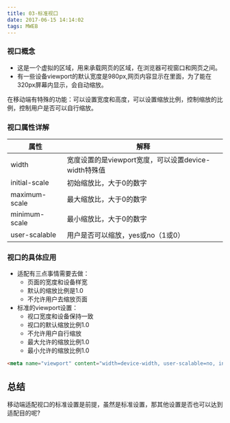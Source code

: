 ```yaml
---
title: 03-标准视口
date: 2017-06-15 14:14:02
tags: MWEB
---
```


### 视口概念

- 这是一个虚拟的区域，用来承载网页的区域，在浏览器可视窗口和网页之间。
- 有一些设备viewport的默认宽度是980px,网页内容显示在里面，为了能在320px屏幕内显示，会自动缩放。

在移动端有特殊的功能：可以设置宽度和高度，可以设置缩放比例，控制缩放的比例，控制用户是否可以自行缩放。

### 视口属性详解

| 属性            | 解释                                   |
| ------------- | ------------------------------------ |
| width         | 宽度设置的是viewport宽度，可以设置device-width特殊值 |
| initial-scale | 初始缩放比，大于0的数字                         |
| maximum-scale | 最大缩放比，大于0的数字                         |
| minimum-scale | 最小缩放比，大于0的数字                         |
| user-scalable | 用户是否可以缩放，yes或no（1或0）                 |

### 视口的具体应用

- 适配有三点事情需要去做：
  - 页面的宽度和设备样宽
  -  默认的缩放比例是1.0
  -  不允许用户去缩放页面
- 标准的viewport设置：
  - 视口宽度和设备保持一致
  - 视口的默认缩放比例1.0
  - 不允许用户自行缩放
  - 最大允许的缩放比例1.0
  - 最小允许的缩放比例1.0

```html
<meta name="viewport" content="width=device-width, user-scalable=no, initial-scale=1.0, maximum-scale=1.0, minimum-scale=1.0">
```



## 总结

移动端适配视口的标准设置是前提，虽然是标准设置，那其他设置是否也可以达到适配目的呢?